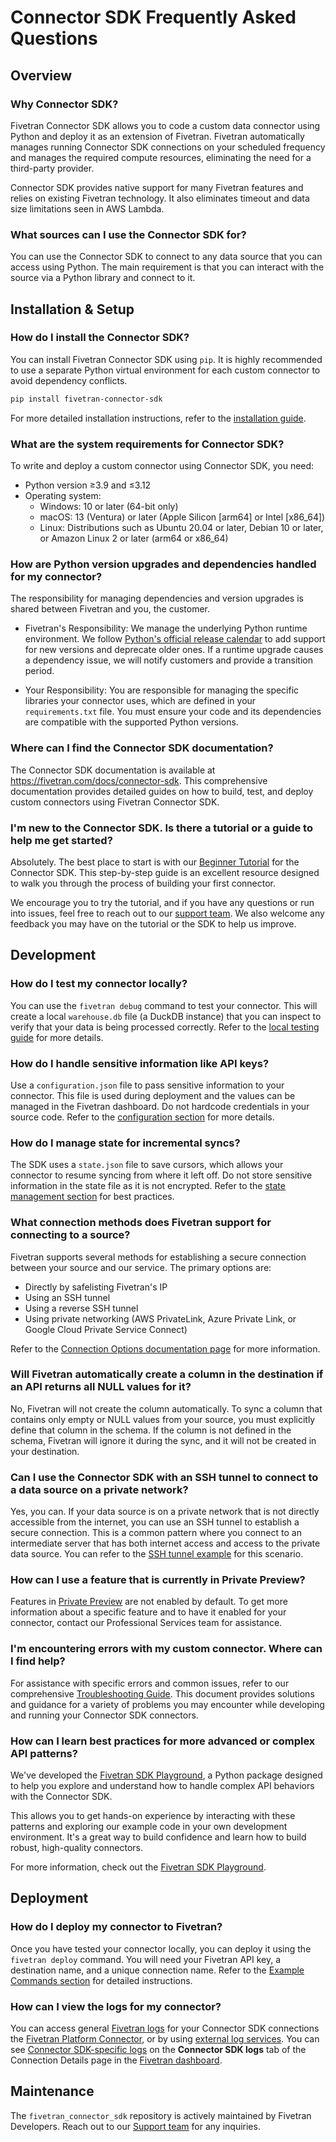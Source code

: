 # Connector SDK Frequently Asked Questions

## Overview

### Why Connector SDK?
Fivetran Connector SDK allows you to code a custom data connector using Python and deploy it as an extension of Fivetran. Fivetran automatically manages running Connector SDK connections on your scheduled frequency and manages the required compute resources, eliminating the need for a third-party provider.

Connector SDK provides native support for many Fivetran features and relies on existing Fivetran technology. It also eliminates timeout and data size limitations seen in AWS Lambda.

### What sources can I use the Connector SDK for?
You can use the Connector SDK to connect to any data source that you can access using Python. The main requirement is that you can interact with the source via a Python library and connect to it.


## Installation & Setup

### How do I install the Connector SDK?
You can install Fivetran Connector SDK using `pip`. It is highly recommended to use a separate Python virtual environment for each custom connector to avoid dependency conflicts.

```bash
pip install fivetran-connector-sdk
```
For more detailed installation instructions, refer to the [installation guide](https://fivetran.com/docs/connector-sdk/setup-guide).

### What are the system requirements for Connector SDK?
To write and deploy a custom connector using Connector SDK, you need:
- Python version ≥3.9 and ≤3.12
- Operating system:
  - Windows: 10 or later (64-bit only)
  - macOS: 13 (Ventura) or later (Apple Silicon [arm64] or Intel [x86_64])
  - Linux: Distributions such as Ubuntu 20.04 or later, Debian 10 or later, or Amazon Linux 2 or later (arm64 or x86_64)

### How are Python version upgrades and dependencies handled for my connector?
The responsibility for managing dependencies and version upgrades is shared between Fivetran and you, the customer.
  - Fivetran's Responsibility: We manage the underlying Python runtime environment. We follow [Python's official release calendar](https://devguide.python.org/versions/) to add support for new versions and deprecate older ones. If a runtime upgrade causes a dependency issue, we will notify customers and provide a transition period.

  - Your Responsibility: You are responsible for managing the specific libraries your connector uses, which are defined in your `requirements.txt` file. You must ensure your code and its dependencies are compatible with the supported Python versions.

### Where can I find the Connector SDK documentation?
The Connector SDK documentation is available at https://fivetran.com/docs/connector-sdk. This comprehensive documentation provides detailed guides on how to build, test, and deploy custom connectors using Fivetran Connector SDK.

### I'm new to the Connector SDK. Is there a tutorial or a guide to help me get started?
Absolutely. The best place to start is with our [Beginner Tutorial](https://fivetran.com/docs/connector-sdk/tutorials/beginners-tutorial) for the Connector SDK. This step-by-step guide is an excellent resource designed to walk you through the process of building your first connector.

We encourage you to try the tutorial, and if you have any questions or run into issues, feel free to reach out to our [support team](https://support.fivetran.com/hc/en-us). We also welcome any feedback you may have on the tutorial or the SDK to help us improve.


## Development

### How do I test my connector locally?
You can use the `fivetran debug` command to test your connector. This will create a local `warehouse.db` file (a DuckDB instance) that you can inspect to verify that your data is being processed correctly. Refer to the [local testing guide](https://fivetran.com/docs/connector-sdk/setup-guide#testyourcustomconnector) for more details.

### How do I handle sensitive information like API keys?
Use a `configuration.json` file to pass sensitive information to your connector. This file is used during deployment and the values can be managed in the Fivetran dashboard. Do not hardcode credentials in your source code. Refer to the [configuration section](https://fivetran.com/docs/connector-sdk/working-with-connector-sdk#workingwithconfigurationjsonfile) for more details.

### How do I manage state for incremental syncs?
The SDK uses a `state.json` file to save cursors, which allows your connector to resume syncing from where it left off. Do not store sensitive information in the state file as it is not encrypted. Refer to the [state management section](https://fivetran.com/docs/connector-sdk/working-with-connector-sdk#workingwithstatejsonfile) for best practices.

### What connection methods does Fivetran support for connecting to a source?
Fivetran supports several methods for establishing a secure connection between your source and our service. The primary options are:
- Directly by safelisting Fivetran's IP
- Using an SSH tunnel
- Using a reverse SSH tunnel
- Using private networking (AWS PrivateLink, Azure Private Link, or Google Cloud Private Service Connect)

Refer to the [Connection Options documentation page](https://fivetran.com/docs/connector-sdk/connection-options#connectionoptions) for more information.

### Will Fivetran automatically create a column in the destination if an API returns all NULL values for it?
No, Fivetran will not create the column automatically. To sync a column that contains only empty or NULL values from your source, you must explicitly define that column in the schema. If the column is not defined in the schema, Fivetran will ignore it during the sync, and it will not be created in your destination.

### Can I use the Connector SDK with an SSH tunnel to connect to a data source on a private network?
Yes, you can. If your data source is on a private network that is not directly accessible from the internet, you can use an SSH tunnel to establish a secure connection. This is a common pattern where you connect to an intermediate server that has both internet access and access to the private data source.
You can refer to the [SSH tunnel example](https://github.com/fivetran/fivetran_connector_sdk/blob/main/examples/common_patterns_for_connectors/ssh_tunnels/key_based_authentication/README.md) for this scenario.

### How can I use a feature that is currently in Private Preview?
Features in [Private Preview](https://fivetran.com/docs/core-concepts#releasephases) are not enabled by default. To get more information about a specific feature and to have it enabled for your connector, contact our Professional Services team for assistance.

### I'm encountering errors with my custom connector. Where can I find help?
For assistance with specific errors and common issues, refer to our comprehensive [Troubleshooting Guide](https://fivetran.com/docs/connector-sdk/troubleshooting). This document provides solutions and guidance for a variety of problems you may encounter while developing and running your Connector SDK connectors.

### How can I learn best practices for more advanced or complex API patterns?
We've developed the [Fivetran SDK Playground](https://pypi.org/project/fivetran-api-playground/), a Python package designed to help you explore and understand how to handle complex API behaviors with the Connector SDK.

This allows you to get hands-on experience by interacting with these patterns and exploring our example code in your own development environment. It's a great way to build confidence and learn how to build robust, high-quality connectors.

For more information, check out the [Fivetran SDK Playground](https://pypi.org/project/fivetran-api-playground/).


## Deployment

### How do I deploy my connector to Fivetran?
Once you have tested your connector locally, you can deploy it using the `fivetran deploy` command. You will need your Fivetran API key, a destination name, and a unique connection name. Refer to the [Example Commands section](https://fivetran.com/docs/connector-sdk/working-with-connector-sdk#examplecommands) for detailed instructions.

### How can I view the logs for my connector?
You can access general [Fivetran logs](https://fivetran.com/docs/logs) for your Connector SDK connections the [Fivetran Platform Connector](https://fivetran.com/docs/logs/fivetran-platform), or by using [external log services](https://fivetran.com/docs/logs/external-logs). You can see [Connector SDK-specific logs](https://fivetran.com/docs/connector-sdk/working-with-connector-sdk#connectorsdklogs) on the **Connector SDK logs** tab of the Connection Details page in the [Fivetran dashboard](https://fivetran.com/dashboard/).


## Maintenance
The `fivetran_connector_sdk` repository is actively maintained by Fivetran Developers. Reach out to our [Support team](https://support.fivetran.com/hc/en-us) for any inquiries.
